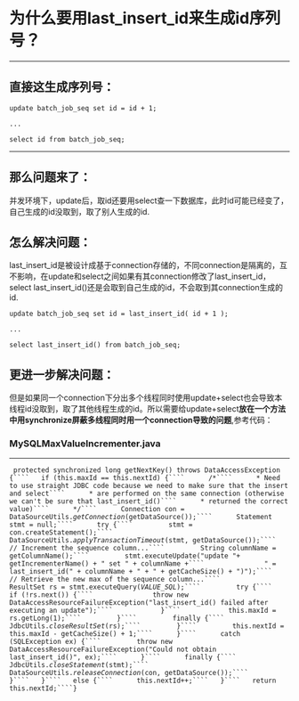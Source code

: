 # 为什么要用last\_insert\_id来生成id序列号？

---

## 直接这生成序列号：

`update batch_job_seq set id = id + 1;`

`...`

`select id from batch_job_seq;`

---

## **那么问题来了：**

并发环境下，update后，取id还要用select查一下数据库，此时id可能已经变了，自己生成的id没取到，取了别人生成的id.



## **怎么解决问题：**

last\_insert\_id是被设计成基于connection存储的，不同connection是隔离的，互不影响，在update和select之间如果有其connection修改了last\_insert\_id，select last\_insert\_id\(\)还是会取到自己生成的id，不会取到其connection生成的id.

`update batch_job_seq set id = last_insert_id( id + 1 );`

`...`

`select last_insert_id() from batch_job_seq;`



## 更进一步解决问题：

但是如果同一个connection下分出多个线程同时使用update+select也会导致本线程id没取到，取了其他线程生成的id。所以需要给update+select**放在一个方法中用synchronize屏蔽多线程同时用一个connection导致的问题**,参考代码：

### MySQLMaxValueIncrementer.java

---

` protected synchronized long getNextKey() throws DataAccessException {````   if (this.maxId == this.nextId) {````      /*````      * Need to use straight JDBC code because we need to make sure that the insert and select````      * are performed on the same connection (otherwise we can't be sure that last_insert_id()````      * returned the correct value)````      */````      Connection con = DataSourceUtils.`_`getConnection`_`(getDataSource());````      Statement stmt = null;````      try {````         stmt = con.createStatement();````         DataSourceUtils.`_`applyTransactionTimeout`_`(stmt, getDataSource());````         // Increment the sequence column...````         String columnName = getColumnName();````         stmt.executeUpdate("update "+ getIncrementerName() + " set " + columnName +````               " = last_insert_id(" + columnName + " + " + getCacheSize() + ")");````         // Retrieve the new max of the sequence column...````         ResultSet rs = stmt.executeQuery(`_`VALUE_SQL`_`);````         try {````            if (!rs.next()) {````               throw new DataAccessResourceFailureException("last_insert_id() failed after executing an update");````            }````            this.maxId = rs.getLong(1);````         }````         finally {````            JdbcUtils.`_`closeResultSet`_`(rs);````         }````         this.nextId = this.maxId - getCacheSize() + 1;````      }````      catch (SQLException ex) {````         throw new DataAccessResourceFailureException("Could not obtain last_insert_id()", ex);````      }````      finally {````         JdbcUtils.`_`closeStatement`_`(stmt);````         DataSourceUtils.`_`releaseConnection`_`(con, getDataSource());````      }````   }````   else {````      this.nextId++;````   }````   return this.nextId;````}`



